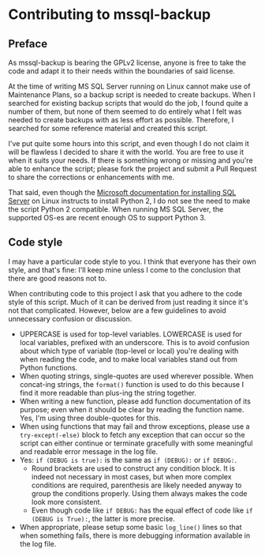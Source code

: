 # Contributing to mssql-backup

## Preface

As mssql-backup is bearing the GPLv2 license, anyone is free to take the code and adapt it to their needs within the boundaries of said license.

At the time of writing MS SQL Server running on Linux cannot make use of Maintenance Plans, so a backup script is needed to create backups. When I searched for existing backup scripts that would do the job, I found quite a number of them, but none of them seemed to do entirely what I felt was needed to create backups with as less effort as possible. Therefore, I searched for some reference material and created this script.

I've put quite some hours into this script, and even though I do not claim it will be flawless I decided to share it with the world. You are free to use it when it suits your needs. If there is something wrong or missing and you're able to enhance the script; please fork the project and submit a Pull Request to share the corrections or enhancements with me.

That said, even though the [Microsoft documentation for installing SQL Server](https://docs.microsoft.com/en-us/sql/linux/quickstart-install-connect-red-hat?view=sql-server-ver15#install) on Linux instructs to install Python 2, I do not see the need to make the script Python 2 compatible. When running MS SQL Server, the supported OS-es are recent enough OS to support Python 3.

## Code style

I may have a particular code style to you. I think that everyone has their own style, and that's fine: I'll keep mine unless I come to the conclusion that there are good reasons not to.

When contributing code to this project I ask that you adhere to the code style of this script. Much of it can be derived from just reading it since it's not that complicated. However, below are a few guidelines to avoid unnecessary confusion or discussion.

- UPPERCASE is used for top-level variables. LOWERCASE is used for local variables, prefixed with an underscore. This is to avoid confusion about which type of variable (top-level or local) you're dealing with when reading the code, and to make local variables stand out from Python functions.
- When quoting strings, single-quotes are used wherever possible. When concat-ing strings, the `format()` function is used to do this because I find it more readable than plus-ing the string together.
- When writing a new function, please add function documentation of its purpose; even when it should be clear by reading the function name. Yes, I'm using three double-quotes for this.
- When using functions that may fail and throw exceptions, please use a `try-except(-else)` block to fetch any exception that can occur so the script can either continue or terminate gracefully with some meaningful and readable error message in the log file.
- Yes: `if (DEBUG is true):` is the same as `if (DEBUG):` or `if DEBUG:`.
  - Round brackets are used to construct any condition block. It is indeed not necessary in most cases, but when more complex conditions are required, parenthesis are likely needed anyway to group the conditions properly. Using them always makes the code look more consistent.
  - Even though code like `if DEBUG:` has the equal effect of code like `if (DEBUG is True):`, the latter is more precise.
- When appropriate, please setup some basic `log_line()` lines so that when something fails, there is more debugging information available in the log file.
